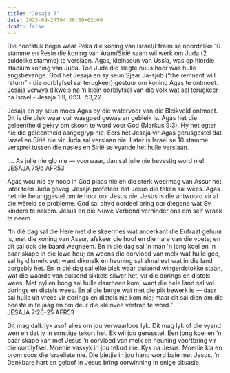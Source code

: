 ```yaml
---
title: "Jesaja 7"
date: 2023-09-24T04:36:00+02:00
draft: false
---
```

<html>
 <head></head>
 <body>
  <p>Die hoofstuk begin waar Peka die koning van Israel/Efraim se noordelike 10 stamme en Resin die koning van Aram/Sirië saam wil werk om Juda (2 suidelike stamme) te verslaan. Agas, kleinseun van Ussía, was op hierdie stadium koning van Juda. Toe Juda die slegte nuus hoor was hulle angsbevange. God het Jesaja en sy seun Sjear Ja-sjub (“the remnant will return” - die oorblyfsel sal terugkeer) gestuur om koning Agas te ontmoet.&nbsp;<br>Jesaja verwys dikwels na ‘n klein oorblyfsel van die volk wat sal terugkeer na Israel - Jesaja 1:9, 6:13, 7:3,22.</p>
  <p>Jesaja en sy seun moes Agas by die watervoor van die Bleikveld ontmoet. Dit is die plek waar vuil wasgoed gewas en gebleik is. Agas het die geleentheid gekry om skoon te word voor God (Markus 9:3). Hy het egter nie die geleentheid aangegryp nie. Eers het Jesaja vir Agas gerusgestel dat Israel en Sirië nie vir Juda sal verslaan nie. Later is Israel se 10 stamme versprei tussen die nasies en Sirië se vyande het hulle verslaan.</p>
  <p>…. As julle nie glo nie — voorwaar, dan sal julle nie bevestig word nie!<br>‭‭JESAJA‬ ‭7‬:‭9‬b AFR53‬‬</p>
  <p>Agas wou nie sy hoop in God plaas nie en die sterk weermag van Assur het later teen Juda geveg. Jesaja profeteer dat Jesus die teken sal wees. Agas het nie belanggestel om te hoor oor Jesus nie. Jesus is die antwoord vir al die wêreld se probleme. God sal altyd oordeel bring oor diegene wat Sy kinders te nakom. Jesus en die Nuwe Verbond verhinder ons om self wraak te neem. &nbsp;</p>
  <p>“In dié dag sal die Here met die skeermes wat anderkant die Eufraat gehuur is, met die koning van Assur, afskeer die hoof en die hare van die voete; en dit sal ook die baard wegneem. En in dié dag sal 'n man 'n jong koei en 'n paar skape in die lewe hou; en weens die oorvloed van melk wat hulle gee, sal hy dikmelk eet; want dikmelk en heuning sal almal eet wat in die land oorgebly het. En in dié dag sal elke plek waar duisend wingerdstokke staan, wat die waarde van duisend sikkels silwer het, vir die dorings en distels wees. Met pyl en boog sal hulle daarheen kom, want die hele land sal vol dorings en distels wees. En al die berge wat met die pik bewerk is — daar sal hulle uit vrees vir dorings en distels nie kom nie; maar dit sal dien om die beeste in te jaag en om deur die kleinvee vertrap te word.”<br>‭‭JESAJA‬ ‭7‬:‭20‬-‭25‬ ‭AFR53‬‬</p>
  <p>Dit mag dalk lyk asof alles om jou verwaarloos lyk. Dit mag lyk of die vyand wen en dat jy ‘n ernstige tekort het. Ek wil jou gerusstel. Een jong koei en ‘n paar skape kan met Jesus ‘n oorvloed van melk en heuning voortbring vir die oorblyfsel. Moenie vaskyk in jou tekort nie. Kyk na Jesus. Moenie kla en brom soos die Israeliete nie. Die bietjie in jou hand word baie met Jesus. ‘n Dankbare hart en geloof in Jesus bring oorwinning in enige situasie.</p>
  <p>&nbsp;</p>
 </body>
</html>